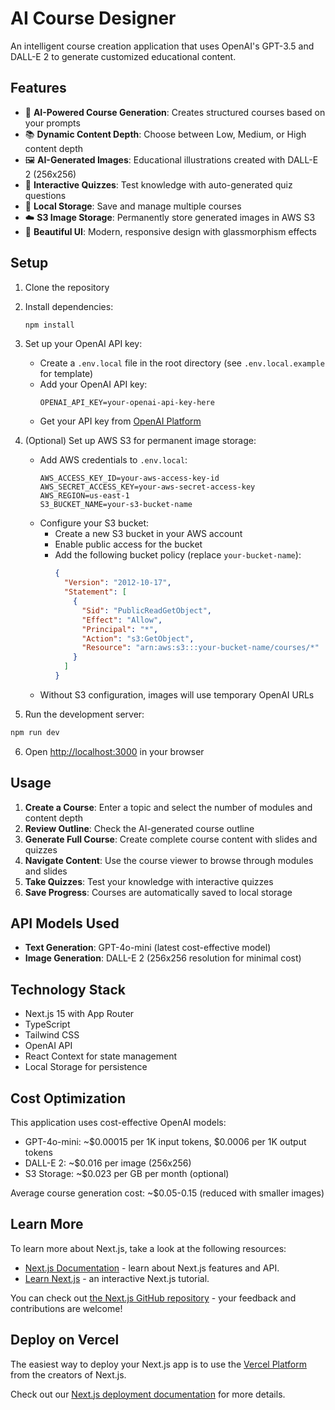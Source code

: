 # AI Course Designer

An intelligent course creation application that uses OpenAI's GPT-3.5 and DALL-E 2 to generate customized educational content.

## Features

- 🎯 **AI-Powered Course Generation**: Creates structured courses based on your prompts
- 📚 **Dynamic Content Depth**: Choose between Low, Medium, or High content depth
- 🖼️ **AI-Generated Images**: Educational illustrations created with DALL-E 2 (256x256)
- 📝 **Interactive Quizzes**: Test knowledge with auto-generated quiz questions
- 💾 **Local Storage**: Save and manage multiple courses
- ☁️ **S3 Image Storage**: Permanently store generated images in AWS S3
- 🎨 **Beautiful UI**: Modern, responsive design with glassmorphism effects

## Setup

1. Clone the repository
2. Install dependencies:
   ```bash
   npm install
   ```

3. Set up your OpenAI API key:
   - Create a `.env.local` file in the root directory (see `.env.local.example` for template)
   - Add your OpenAI API key:
     ```
     OPENAI_API_KEY=your-openai-api-key-here
     ```
   - Get your API key from [OpenAI Platform](https://platform.openai.com/api-keys)

4. (Optional) Set up AWS S3 for permanent image storage:
   - Add AWS credentials to `.env.local`:
     ```
     AWS_ACCESS_KEY_ID=your-aws-access-key-id
     AWS_SECRET_ACCESS_KEY=your-aws-secret-access-key
     AWS_REGION=us-east-1
     S3_BUCKET_NAME=your-s3-bucket-name
     ```
   - Configure your S3 bucket:
     - Create a new S3 bucket in your AWS account
     - Enable public access for the bucket
     - Add the following bucket policy (replace `your-bucket-name`):
       ```json
       {
         "Version": "2012-10-17",
         "Statement": [
           {
             "Sid": "PublicReadGetObject",
             "Effect": "Allow",
             "Principal": "*",
             "Action": "s3:GetObject",
             "Resource": "arn:aws:s3:::your-bucket-name/courses/*"
           }
         ]
       }
       ```
   - Without S3 configuration, images will use temporary OpenAI URLs

5. Run the development server:
```bash
npm run dev
```

6. Open [http://localhost:3000](http://localhost:3000) in your browser

## Usage

1. **Create a Course**: Enter a topic and select the number of modules and content depth
2. **Review Outline**: Check the AI-generated course outline
3. **Generate Full Course**: Create complete course content with slides and quizzes
4. **Navigate Content**: Use the course viewer to browse through modules and slides
5. **Take Quizzes**: Test your knowledge with interactive quizzes
6. **Save Progress**: Courses are automatically saved to local storage

## API Models Used

- **Text Generation**: GPT-4o-mini (latest cost-effective model)
- **Image Generation**: DALL-E 2 (256x256 resolution for minimal cost)

## Technology Stack

- Next.js 15 with App Router
- TypeScript
- Tailwind CSS
- OpenAI API
- React Context for state management
- Local Storage for persistence

## Cost Optimization

This application uses cost-effective OpenAI models:
- GPT-4o-mini: ~$0.00015 per 1K input tokens, $0.0006 per 1K output tokens
- DALL-E 2: ~$0.016 per image (256x256)
- S3 Storage: ~$0.023 per GB per month (optional)

Average course generation cost: ~$0.05-0.15 (reduced with smaller images)

## Learn More

To learn more about Next.js, take a look at the following resources:

- [Next.js Documentation](https://nextjs.org/docs) - learn about Next.js features and API.
- [Learn Next.js](https://nextjs.org/learn) - an interactive Next.js tutorial.

You can check out [the Next.js GitHub repository](https://github.com/vercel/next.js) - your feedback and contributions are welcome!

## Deploy on Vercel

The easiest way to deploy your Next.js app is to use the [Vercel Platform](https://vercel.com/new?utm_medium=default-template&filter=next.js&utm_source=create-next-app&utm_campaign=create-next-app-readme) from the creators of Next.js.

Check out our [Next.js deployment documentation](https://nextjs.org/docs/app/building-your-application/deploying) for more details.

